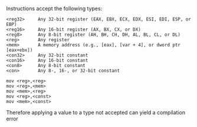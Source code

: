 Instructions accept the following types:

    <reg32>     Any 32-bit register (EAX, EBX, ECX, EDX, ESI, EDI, ESP, or EBP)
    <reg16>     Any 16-bit register (AX, BX, CX, or DX)
    <reg8>      Any 8-bit register (AH, BH, CH, DH, AL, BL, CL, or DL)
    <reg>       Any register
    <mem>       A memory address (e.g., [eax], [var + 4], or dword ptr [eax+ebx])
    <con32>     Any 32-bit constant
    <con16>     Any 16-bit constant
    <con8>      Any 8-bit constant
    <con>       Any 8-, 16-, or 32-bit constant

    mov <reg>,<reg>
    mov <reg>,<mem>
    mov <mem>,<reg>
    mov <reg>,<const>
    mov <mem>,<const>

Therefore applying a value to a type not accepted can yield a compilation error
